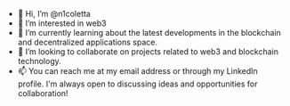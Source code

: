 - 👋 Hi, I’m @n1coletta
- 👀 I’m interested in web3
- 🌱 I’m currently learning about the latest developments in the blockchain and decentralized applications space.
- 💞️ I’m looking to collaborate on projects related to web3 and blockchain technology.
- 📫 You can reach me at my email address or through my LinkedIn profile. I'm always open to discussing ideas and opportunities for collaboration!

<!---
n1coletta/n1coletta is a ✨ special ✨ repository because its `README.md` (this file) appears on your GitHub profile.
You can click the Preview link to take a look at your changes.
--->
